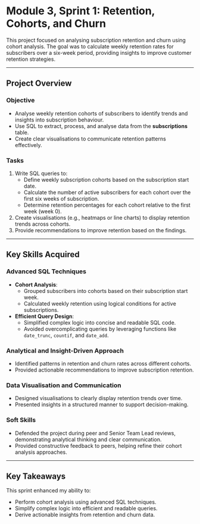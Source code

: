 # Module 3, Sprint 1: Retention, Cohorts, and Churn

This project focused on analysing subscription retention and churn using cohort analysis. The goal was to calculate weekly retention rates for subscribers over a six-week period, providing insights to improve customer retention strategies.

---

## Project Overview

### Objective
- Analyse weekly retention cohorts of subscribers to identify trends and insights into subscription behaviour.
- Use SQL to extract, process, and analyse data from the **subscriptions** table.
- Create clear visualisations to communicate retention patterns effectively.

### Tasks
1. Write SQL queries to:
   - Define weekly subscription cohorts based on the subscription start date.
   - Calculate the number of active subscribers for each cohort over the first six weeks of subscription.
   - Determine retention percentages for each cohort relative to the first week (week 0).
2. Create visualisations (e.g., heatmaps or line charts) to display retention trends across cohorts.
3. Provide recommendations to improve retention based on the findings.

---

## Key Skills Acquired

### Advanced SQL Techniques
- **Cohort Analysis**:
  - Grouped subscribers into cohorts based on their subscription start week.
  - Calculated weekly retention using logical conditions for active subscriptions.
- **Efficient Query Design**:
  - Simplified complex logic into concise and readable SQL code.
  - Avoided overcomplicating queries by leveraging functions like `date_trunc`, `countif`, and `date_add`.

### Analytical and Insight-Driven Approach
- Identified patterns in retention and churn rates across different cohorts.
- Provided actionable recommendations to improve subscription retention.

### Data Visualisation and Communication
- Designed visualisations to clearly display retention trends over time.
- Presented insights in a structured manner to support decision-making.

### Soft Skills
- Defended the project during peer and Senior Team Lead reviews, demonstrating analytical thinking and clear communication.
- Provided constructive feedback to peers, helping refine their cohort analysis approaches.

---

## Key Takeaways
This sprint enhanced my ability to:
- Perform cohort analysis using advanced SQL techniques.
- Simplify complex logic into efficient and readable queries.
- Derive actionable insights from retention and churn data.
